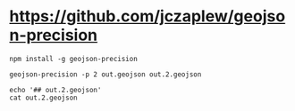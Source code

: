 # https://github.com/jczaplew/geojson-precision

```{bash}
npm install -g geojson-precision
```

```{bash}
geojson-precision -p 2 out.geojson out.2.geojson

echo '## out.2.geojson'
cat out.2.geojson
```
